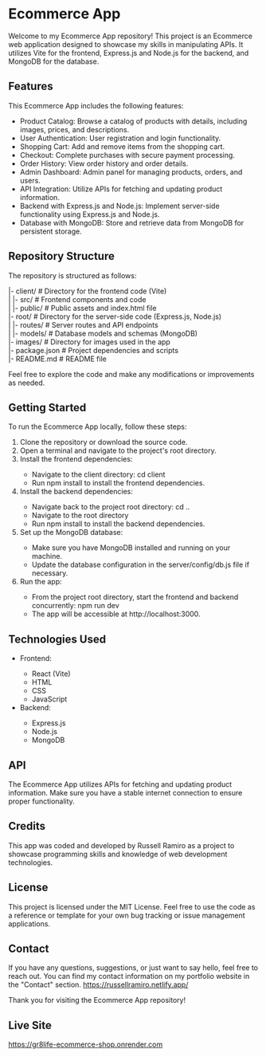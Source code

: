 # Ecommerce App

Welcome to my Ecommerce App repository! This project is an Ecommerce web application designed to showcase my skills in manipulating APIs. It utilizes Vite for the frontend, Express.js and Node.js for the backend, and MongoDB for the database.

## Features
This Ecommerce App includes the following features:
<ul>
<li>Product Catalog: Browse a catalog of products with details, including images, prices, and descriptions.</li>
<li>User Authentication: User registration and login functionality.</li>
<li>Shopping Cart: Add and remove items from the shopping cart.</li>
<li>Checkout: Complete purchases with secure payment processing.</li>
<li>Order History: View order history and order details.</li>
<li>Admin Dashboard: Admin panel for managing products, orders, and users.</li>
<li>API Integration: Utilize APIs for fetching and updating product information.</li>
<li>Backend with Express.js and Node.js: Implement server-side functionality using Express.js and Node.js.</li>
<li>Database with MongoDB: Store and retrieve data from MongoDB for persistent storage.</li>
</ul>

## Repository Structure
The repository is structured as follows:

|- client/                # Directory for the frontend code (Vite)</br>
|  |- src/                # Frontend components and code</br>
|  |- public/             # Public assets and index.html file</br>
|- root/                # Directory for the server-side code (Express.js, Node.js)</br>
|  |- routes/             # Server routes and API endpoints</br>
|  |- models/             # Database models and schemas (MongoDB)</br>
|- images/                # Directory for images used in the app</br>
|- package.json           # Project dependencies and scripts</br>
|- README.md              # README file</br>

Feel free to explore the code and make any modifications or improvements as needed.

## Getting Started
To run the Ecommerce App locally, follow these steps:
<ol>
<li>Clone the repository or download the source code.</li>
<li>Open a terminal and navigate to the project's root directory.</li>
<li>Install the frontend dependencies:</li>
  <ul>
<li>Navigate to the client directory: cd client</li>
<li>Run npm install to install the frontend dependencies.</li>
  </ul>
<li>Install the backend dependencies:</li>
  <ul>
<li>Navigate back to the project root directory: cd ..</li>
<li>Navigate to the root directory</li>
<li>Run npm install to install the backend dependencies.</li>
  </ul>
<li>Set up the MongoDB database:</li>
  <ul>
<li>Make sure you have MongoDB installed and running on your machine.</li>
<li>Update the database configuration in the server/config/db.js file if necessary.</li>
  </ul>
<li>Run the app:</li>
  <ul>
<li>From the project root directory, start the frontend and backend concurrently: npm run dev</li>
<li>The app will be accessible at http://localhost:3000.</li>
  </ul>
</ol>

## Technologies Used
<ul>
<li>Frontend:</li>
  <ul>
<li>React (Vite)</li>
<li>HTML</li>
<li>CSS</li>
<li>JavaScript</li>
  </ul>
<li>Backend:</li>
  <ul>
<li>Express.js</li>
<li>Node.js</li>
<li>MongoDB</li>
   </ul>
</ul>

## API
The Ecommerce App utilizes APIs for fetching and updating product information. Make sure you have a stable internet connection to ensure proper functionality.

## Credits
This app was coded and developed by Russell Ramiro as a project to showcase programming skills and knowledge of web development technologies.

## License
This project is licensed under the MIT License. Feel free to use the code as a reference or template for your own bug tracking or issue management applications.

## Contact
If you have any questions, suggestions, or just want to say hello, feel free to reach out. You can find my contact information on my portfolio website in the "Contact" section. https://russellramiro.netlify.app/

Thank you for visiting the Ecommerce App repository!

## Live Site
https://gr8life-ecommerce-shop.onrender.com
